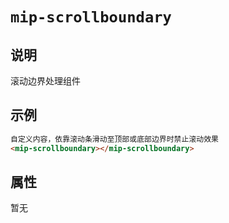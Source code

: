 # `mip-scrollboundary`

## 说明

滚动边界处理组件

## 示例
```html
自定义内容，依靠滚动条滑动至顶部或底部边界时禁止滚动效果
<mip-scrollboundary></mip-scrollboundary>
```

## 属性

暂无
